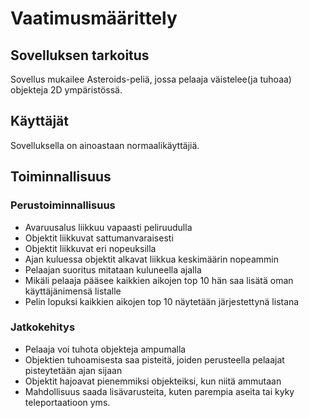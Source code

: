 # Vaatimusmäärittely

## Sovelluksen tarkoitus

Sovellus mukailee Asteroids-peliä, jossa pelaaja väistelee(ja tuhoaa) objekteja 2D ympäristössä.

## Käyttäjät

Sovelluksella on ainoastaan normaalikäyttäjiä. 

## Toiminnallisuus

### Perustoiminnallisuus

- Avaruusalus liikkuu vapaasti peliruudulla
- Objektit liikkuvat sattumanvaraisesti
- Objektit liikkuvat eri nopeuksilla
- Ajan kuluessa objektit alkavat liikkua keskimäärin nopeammin
- Pelaajan suoritus mitataan kuluneella ajalla
- Mikäli pelaaja pääsee kaikkien aikojen top 10 hän saa lisätä oman käyttäjänimensä listalle
- Pelin lopuksi kaikkien aikojen top 10 näytetään järjestettynä listana

### Jatkokehitys

- Pelaaja voi tuhota objekteja ampumalla
- Objektien tuhoamisesta saa pisteitä, joiden perusteella pelaajat pisteytetään ajan sijaan
- Objektit hajoavat pienemmiksi objekteiksi, kun niitä ammutaan
- Mahdollisuus saada lisävarusteita, kuten parempia aseita tai kyky teleportaatioon yms.
